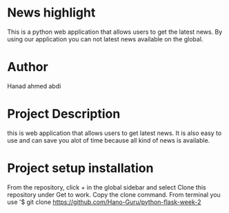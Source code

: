 # News highlight
This is a python web application that allows users to get the latest news. By using our application you can not latest news available on the global.
# Author
Hanad ahmed abdi

# Project Description
this is web application that allows  users to  get latest news. It is also easy to use and can save you alot of time because all kind of news is available.
# Project setup installation
From the repository, click + in the global sidebar and select Clone this repository under Get to work.
Copy the clone command.
From terminal you use '$ git clone https://github.com/Hano-Guru/python-flask-week-2